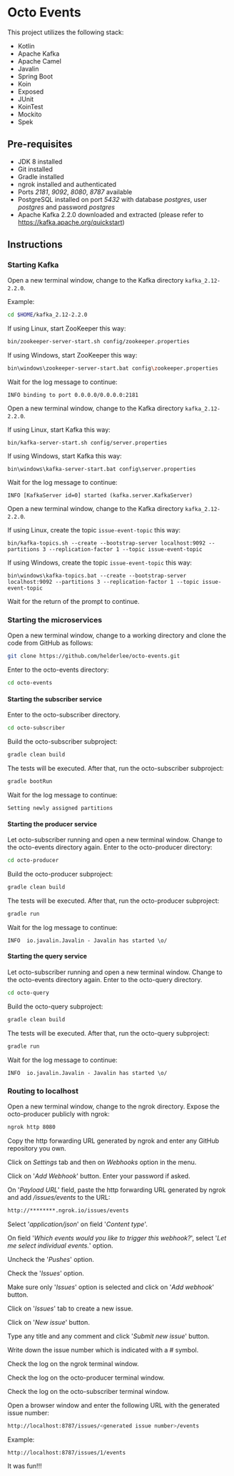 # Octo Events

This project utilizes the following stack:

- Kotlin
- Apache Kafka
- Apache Camel
- Javalin
- Spring Boot
- Koin
- Exposed
- JUnit
- KoinTest
- Mockito
- Spek



## Pre-requisites

- JDK 8 installed
- Git installed
- Gradle installed
- ngrok installed and authenticated
- Ports *2181*, *9092*, *8080*, *8787* available
- PostgreSQL installed on port *5432* with database *postgres*, user *postgres* and password *postgres*
- Apache Kafka 2.2.0 downloaded and extracted (please refer to https://kafka.apache.org/quickstart)



## Instructions



### Starting Kafka

Open a new terminal window, change to the Kafka directory `kafka_2.12-2.2.0`.

Example:

```bash
cd $HOME/kafka_2.12-2.2.0
```

If using Linux, start ZooKeeper this way:

```bash
bin/zookeeper-server-start.sh config/zookeeper.properties
```

If using Windows, start ZooKeeper this way:

```bash
bin\windows\zookeeper-server-start.bat config\zookeeper.properties
```

Wait for the log message to continue:

```
INFO binding to port 0.0.0.0/0.0.0.0:2181
```

Open a new terminal window, change to the Kafka directory `kafka_2.12-2.2.0`.

If using Linux, start Kafka this way:

```
bin/kafka-server-start.sh config/server.properties
```

If using Windows, start Kafka this way:

```
bin\windows\kafka-server-start.bat config\server.properties
```

Wait for the log message to continue:

```
INFO [KafkaServer id=0] started (kafka.server.KafkaServer)
```

Open a new terminal window, change to the Kafka directory `kafka_2.12-2.2.0`.

If using Linux, create the topic `issue-event-topic` this way:

```
bin/kafka-topics.sh --create --bootstrap-server localhost:9092 --partitions 3 --replication-factor 1 --topic issue-event-topic
```

If using Windows, create the topic `issue-event-topic` this way:

```
bin\windows\kafka-topics.bat --create --bootstrap-server localhost:9092 --partitions 3 --replication-factor 1 --topic issue-event-topic
```

Wait for the return of the prompt to continue.

### Starting the microservices

Open a new terminal window, change to a working directory and clone the code from GitHub as follows:

```bash
git clone https://github.com/helderlee/octo-events.git
```

Enter to the octo-events directory:

```bash
cd octo-events
```

#### Starting the subscriber service

Enter to the octo-subscriber directory.

```bash
cd octo-subscriber
```

Build the octo-subscriber subproject:

```bash
gradle clean build
```

The tests will be executed. After that, run the octo-subscriber subproject:

```bash
gradle bootRun
```

Wait for the log message to continue:

```
Setting newly assigned partitions
```



#### Starting the producer service

Let octo-subscriber running and open a new terminal window. Change to the octo-events directory again. Enter to the octo-producer directory:

```bash
cd octo-producer
```

Build the octo-producer subproject:

```bash
gradle clean build
```

The tests will be executed. After that, run the octo-producer subproject:

```bash
gradle run
```

Wait for the log message to continue:

```
INFO  io.javalin.Javalin - Javalin has started \o/
```



#### Starting the query service

Let octo-subscriber running and open a new terminal window. Change to the octo-events directory again. Enter to the octo-query directory.

```bash
cd octo-query
```

Build the octo-query subproject:

```bash
gradle clean build
```

The tests will be executed. After that, run the octo-query subproject:

```bash
gradle run
```

Wait for the log message to continue:

```
INFO  io.javalin.Javalin - Javalin has started \o/
```



### Routing to localhost

Open a new terminal window, change to the ngrok directory. Expose the octo-producer publicly with ngrok:

```bash
ngrok http 8080
```

Copy the http forwarding URL generated by ngrok and enter any GitHub repository you own.

Click on *Settings* tab and then on *Webhooks* option in the menu.

Click on '*Add Webhook*' button. Enter your password if asked.

On '*Payload URL*' field, paste the http forwarding URL generated by ngrok and add */issues/events* to the URL:

```bash
http://********.ngrok.io/issues/events
```

Select '*application/json*' on field '*Content type*'.

On field '*Which events would you like to trigger this webhook?*', select '*Let me select individual events.*' option.

Uncheck the '*Pushes*' option.

Check the '*Issues*' option.

Make sure only '*Issues*' option is selected and click on '*Add webhook*' button.

Click on '*Issues*' tab to create a new issue.

Click on '*New issue*' button.

Type any title and any comment and click '*Submit new issue*' button.

Write down the issue number which is indicated with a # symbol.

Check the log on the ngrok terminal window.

Check the log on the octo-producer terminal window.

Check the log on the octo-subscriber terminal window.

Open a browser window and enter the following URL with the generated issue number:

```bash
http://localhost:8787/issues/<generated issue number>/events
```

Example:

```bash
http://localhost:8787/issues/1/events
```



It was fun!!!













